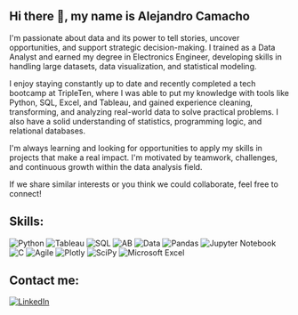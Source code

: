## Hi there 👋, my name is Alejandro Camacho

I'm passionate about data and its power to tell stories, uncover opportunities, and support strategic decision-making. I trained as a Data Analyst and earned my degree in Electronics Engineer, developing skills in handling large datasets, data visualization, and statistical modeling.

I enjoy staying constantly up to date and recently completed a tech bootcamp at TripleTen, where I was able to put my knowledge with tools like Python, SQL, Excel, and Tableau, and gained experience cleaning, transforming, and analyzing real-world data to solve practical problems. I also have a solid understanding of statistics, programming logic, and relational databases.

I'm always learning and looking for opportunities to apply my skills in projects that make a real impact. I'm motivated by teamwork, challenges, and continuous growth within the data analysis field.

If we share similar interests or you think we could collaborate, feel free to connect!

## Skills:
![Python](https://img.shields.io/badge/python-3670A0?style=for-the-badge&logo=python&logoColor=ffdd54)
![Tableau](https://img.shields.io/badge/Tableau-E97627?style=for-the-badge&logo=Tableau&logoColor=white)
![SQL](https://img.shields.io/badge/sql-4479A1.svg?style=for-the-badge&logo=mysql&logoColor=white)
![AB](https://img.shields.io/badge/AB_Test-8A2BE2)
![Data](https://img.shields.io/badge/Data_Analysis-8A2BE2)
![Pandas](https://img.shields.io/badge/pandas-%23150458.svg?style=for-the-badge&logo=pandas&logoColor=white)
![Jupyter Notebook](https://img.shields.io/badge/jupyter-%23FA0F00.svg?style=for-the-badge&logo=jupyter&logoColor=white)
![C](https://img.shields.io/badge/c-%2300599C.svg?style=for-the-badge&logo=c&logoColor=white)
![Agile](https://img.shields.io/badge/Agile-F80000?style=for-the-badge&logo=oracle&logoColor=white)
![Plotly](https://img.shields.io/badge/Plotly-%233F4F75.svg?style=for-the-badge&logo=plotly&logoColor=white)
![SciPy](https://img.shields.io/badge/SciPy-%230C55A5.svg?style=for-the-badge&logo=scipy&logoColor=%white)
![Microsoft Excel](https://img.shields.io/badge/Microsoft_Excel-217346?style=for-the-badge&logo=microsoft-excel&logoColor=white)

## Contact me: 
[![LinkedIn](https://img.shields.io/badge/linkedin-%230077B5.svg?style=for-the-badge&logo=linkedin&logoColor=white)](https://www.linkedin.com/in/alejandro-camacho-quezada/)
